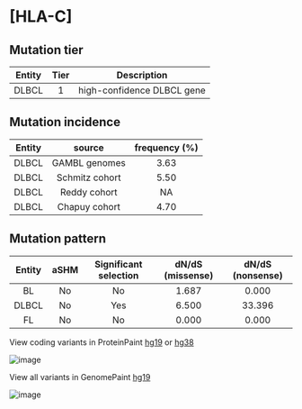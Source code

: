 # [HLA-C]

## Mutation tier

|Entity|Tier|Description               |
|:------:|:----:|--------------------------|
|DLBCL |1   |high-confidence DLBCL gene|
## Mutation incidence

|Entity|source        |frequency (%)|
|:------:|:--------------:|:-------------:|
|DLBCL |GAMBL genomes |3.63         |
|DLBCL |Schmitz cohort|5.50         |
|DLBCL |Reddy cohort  |  NA         |
|DLBCL |Chapuy cohort |4.70         |

## Mutation pattern

|Entity|aSHM|Significant selection|dN/dS (missense)|dN/dS (nonsense)|
|:------:|:----:|:---------------------:|:----------------:|:----------------:|
|BL    |No  |No                   |1.687           | 0.000          |
|DLBCL |No  |Yes                  |6.500           |33.396          |
|FL    |No  |No                   |0.000           | 0.000          |



View coding variants in ProteinPaint [hg19](https://www.bcgsc.ca/downloads/morinlab/GAMBL/test/genes/HLA-C_protein.html)  or [hg38](https://www.bcgsc.ca/downloads/morinlab/GAMBL/test/genes/HLA-C_protein_hg38.html)

![image](../../images/proteinpaint/HLA-C_NM_002117.svg)

View all variants in GenomePaint [hg19](https://www.bcgsc.ca/downloads/morinlab/GAMBL/test/genes/HLA-C.html)

![image](../../images/proteinpaint/HLA-C.svg)
